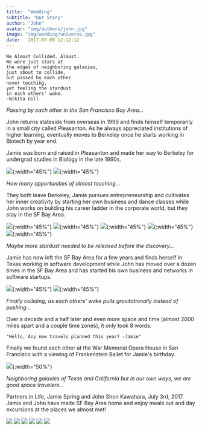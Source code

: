 ```yaml
---
title:  "Wedding"
subtitle: "Our Story"
author: "John"
avatar: "img/authors/john.jpg"
image: "img/wedding/universe.jpg"
date:   2017-07-09 12:12:12
---
```


```
We Almost Collided. Almost.
We were just stars at
the edges of neighboring galaxies,
just about to collide,
but passed by each other
never touching,
yet feeling the stardust
in each others' wake.
-Nikita Gill
```

_Passing by each other in the San Francisco Bay Area..._

John returns stateside from overseas in 1999 and finds himself temporarily in a small city called Pleasanton. As he always appreciated institutions of higher learning, eventually moves to Berkeley once he starts working in Biotech by year end.

Jamie was born and raised in Pleasanton and made her way to Berkeley for undergrad studies in Biology in the late 1990s.

![](../img/wedding/john.jpg){:width="45%"}
![](../img/wedding/graduation.jpg){:width="45%"}

_How many opportunities of almost touching..._

They both leave Berkeley, Jamie pursues entrepreneurship and cultivates her inner creativity by starting her own business and dance classes while John works on building his career ladder in the corporate world, but they stay in the SF Bay Area.

![](../img/wedding/ski.jpg){:width="45%"}
![](../img/wedding/snorkel.jpg){:width="45%"}
![](../img/wedding/bicycle.jpg){:width="45%"}
![](../img/wedding/fire.jpg){:width="45%"}
![](../img/wedding/union.jpg){:width="45%"}

_Maybe more stardust needed to be released before the discovery..._

Jamie has now left the SF Bay Area for a few years and finds herself in Texas working in software development while John has moved over a dozen times in the SF Bay Area and has started his own business and networks in software startups.

![](../img/wedding/tequila.jpg){:width="45%"}
![](../img/wedding/texas.jpg){:width="45%"}

_Finally colliding, as each others' wake pulls gravitationally instead of pushing..._

Over a decade and a half later and even more space and time (almost 2000 miles apart and a couple time zones), it only took 8 words:

```"Hello, Any new travels planned this year? -Jamie"```

Finally we found each other at the War Memorial Opera House in San Francisco with a viewing of Frankenstein Ballet for Jamie's birthday.

![](../img/wedding/pair.jpg){:width="50%"}

_Neighboring galaxies of Texas and California but in our own ways, we are good space travelers..._

Partners in Life, Jamie Spring and John Shon Kawahara, July 3rd, 2017. Jamie and John have made SF Bay Area home and enjoy meals out and day excursions at the places we almost met!

<img src="../img/wedding/vows.jpg" class="photo-wedding">
<img src="../img/wedding/rings.jpg" class="photo-wedding">
<img src="../img/wedding/goldengate.jpg" class="photo-wedding">
<img src="../img/wedding/house.jpg" class="photo-wedding">
<img src="../img/wedding/moon.jpg" class="photo-wedding">
<img src="../img/wedding/amphi.jpg" class="photo-wedding">
